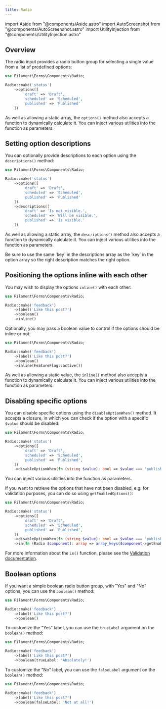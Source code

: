 ```yaml
---
title: Radio
---
```

import Aside from "@components/Aside.astro"
import AutoScreenshot from "@components/AutoScreenshot.astro"
import UtilityInjection from "@components/UtilityInjection.astro"

## Overview

The radio input provides a radio button group for selecting a single value from a list of predefined options:

```php
use Filament\Forms\Components\Radio;

Radio::make('status')
    ->options([
        'draft' => 'Draft',
        'scheduled' => 'Scheduled',
        'published' => 'Published'
    ])
```

<UtilityInjection set="formFields" version="4.x">As well as allowing a static array, the `options()` method also accepts a function to dynamically calculate it. You can inject various utilities into the function as parameters.</UtilityInjection>

<AutoScreenshot name="forms/fields/radio/simple" alt="Radio" version="4.x" />

## Setting option descriptions

You can optionally provide descriptions to each option using the `descriptions()` method:

```php
use Filament\Forms\Components\Radio;

Radio::make('status')
    ->options([
        'draft' => 'Draft',
        'scheduled' => 'Scheduled',
        'published' => 'Published'
    ])
    ->descriptions([
        'draft' => 'Is not visible.',
        'scheduled' => 'Will be visible.',
        'published' => 'Is visible.'
    ])
```

<UtilityInjection set="formFields" version="4.x">As well as allowing a static array, the `descriptions()` method also accepts a function to dynamically calculate it. You can inject various utilities into the function as parameters.</UtilityInjection>

<AutoScreenshot name="forms/fields/radio/option-descriptions" alt="Radio with option descriptions" version="4.x" />

<Aside variant="Note">
    Be sure to use the same `key` in the descriptions array as the `key` in the option array so the right description matches the right option.
</Aside>

## Positioning the options inline with each other

You may wish to display the options `inline()` with each other:

```php
use Filament\Forms\Components\Radio;

Radio::make('feedback')
    ->label('Like this post?')
    ->boolean()
    ->inline()
```

<AutoScreenshot name="forms/fields/radio/inline" alt="Inline toggle buttons" version="4.x" />

Optionally, you may pass a boolean value to control if the options should be inline or not:

```php
use Filament\Forms\Components\Radio;

Radio::make('feedback')
    ->label('Like this post?')
    ->boolean()
    ->inline(FeatureFlag::active())
```

<UtilityInjection set="formFields" version="4.x">As well as allowing a static value, the `inline()` method also accepts a function to dynamically calculate it. You can inject various utilities into the function as parameters.</UtilityInjection>

## Disabling specific options

You can disable specific options using the `disableOptionWhen()` method. It accepts a closure, in which you can check if the option with a specific `$value` should be disabled:

```php
use Filament\Forms\Components\Radio;

Radio::make('status')
    ->options([
        'draft' => 'Draft',
        'scheduled' => 'Scheduled',
        'published' => 'Published',
    ])
    ->disableOptionWhen(fn (string $value): bool => $value === 'published')
```

<UtilityInjection set="formFields" version="4.x" extras="Option value;;mixed;;$value;;The value of the option to disable.||Option label;;string | Illuminate\Contracts\Support\Htmlable;;$label;;The label of the option to disable.">You can inject various utilities into the function as parameters.</UtilityInjection>

<AutoScreenshot name="forms/fields/radio/disabled-option" alt="Radio with disabled option" version="4.x" />

If you want to retrieve the options that have not been disabled, e.g. for validation purposes, you can do so using `getEnabledOptions()`:

```php
use Filament\Forms\Components\Radio;

Radio::make('status')
    ->options([
        'draft' => 'Draft',
        'scheduled' => 'Scheduled',
        'published' => 'Published',
    ])
    ->disableOptionWhen(fn (string $value): bool => $value === 'published')
    ->in(fn (Radio $component): array => array_keys($component->getEnabledOptions()))
```

For more information about the `in()` function, please see the [Validation documentation](validation#in).

## Boolean options

If you want a simple boolean radio button group, with "Yes" and "No" options, you can use the `boolean()` method:

```php
use Filament\Forms\Components\Radio;

Radio::make('feedback')
    ->label('Like this post?')
    ->boolean()
```

<AutoScreenshot name="forms/fields/radio/boolean" alt="Boolean radio" version="4.x" />

To customize the "Yes" label, you can use the `trueLabel` argument on the `boolean()` method:

```php
use Filament\Forms\Components\Radio;

Radio::make('feedback')
    ->label('Like this post?')
    ->boolean(trueLabel: 'Absolutely!')
```

To customize the "No" label, you can use the `falseLabel` argument on the `boolean()` method:

```php
use Filament\Forms\Components\Radio;

Radio::make('feedback')
    ->label('Like this post?')
    ->boolean(falseLabel: 'Not at all!')
```
